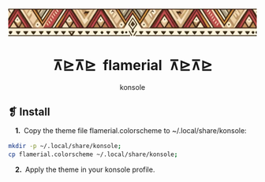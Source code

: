 <p align="center">
	<img src="../../banner.webp" alt="" />
</p>
<h1 align="center">⊼⊵⊼⊵&ensp;flamerial&ensp;⊼⊵⊼⊵</h1>
<p align="center">konsole</p>

## ❡ Install

&emsp;**1.**&ensp;Copy the theme file flamerial.colorscheme to ~/.local/share/konsole:

```sh
mkdir -p ~/.local/share/konsole;
cp flamerial.colorscheme ~/.local/share/konsole;
```

&emsp;**2.**&ensp;Apply the theme in your konsole profile.
